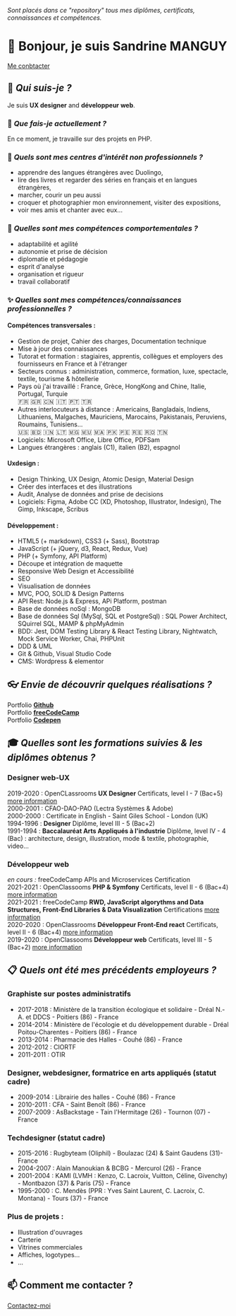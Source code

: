 *Sont placés dans ce "repository" tous mes diplômes, certificats, connaissances et compétences.*

# 👋 Bonjour, je suis **Sandrine MANGUY**

[Me conbtacter](https://sandrinemanguy.com/#contact)


## 🔭 *Qui suis-je ?* 
Je suis **UX designer** and **développeur web**. 

### 🌱 *Que fais-je actuellement ?*
En ce moment, je travaille sur des projets en PHP.  

### 👀 *Quels sont mes centres d'intérêt non professionnels ?*
* apprendre des langues étrangères avec Duolingo, 
* lire des livres et regarder des séries en français et en langues étrangères, 
* marcher, courir un peu aussi
* croquer et photographier mon environnement, visiter des expositions,
* voir mes amis et chanter avec eux...

### 💬 *Quelles sont mes compétences comportementales ?*
* adaptabilité et agilité
* autonomie et prise de décision
* diplomatie et pédagogie
* esprit d'analyse
* organisation et rigueur
* travail collaboratif

### ✨ *Quelles sont mes compétences/connaissances professionnelles ?*
#### Compétences transversales :
* Gestion de projet, Cahier des charges, Documentation technique
* Mise à jour des connaissances
* Tutorat et formation : stagiaires, apprentis, collègues et employers des fournisseurs en France et à l'étranger
* Secteurs connus : administration, commerce, formation, luxe, spectacle, textile, tourisme & hôtellerie
* Pays où j'ai travaillé : France, Grèce, HongKong and Chine, Italie, Portugal, Turquie  
  🇫🇷 🇬🇷 🇨🇳 🇮🇹 🇵🇹 🇹🇷
* Autres interlocuteurs à distance : Americains, Bangladais, Indiens, Lithuaniens, Malgaches, Mauriciens, Marocains, Pakistanais, Peruviens, Roumains, Tunisiens...  
  🇺🇸 🇧🇩 🇮🇳 🇱🇹 🇲🇬 🇲🇺 🇲🇦 🇵🇰 🇵🇪 🇷🇪 🇷🇴 🇹🇳
* Logiciels: Microsoft Office, Libre Office, PDFSam
* Langues étrangères : anglais (C1), italien (B2), espagnol
 
#### Uxdesign :
* Design Thinking, UX Design, Atomic Design, Material Design
* Créer des interfaces et des illustrations
* Audit, Analyse de données and prise de decisions
* Logiciels: Figma, Adobe CC (XD, Photoshop, Illustrator, Indesign), The Gimp, Inkscape, Scribus

#### Développement :
* HTML5 (+ markdown), CSS3 (+ Sass), Bootstrap
* JavaScript (+ jQuery, d3, React, Redux, Vue)
* PHP (+ Symfony, API Platform)
* Découpe et intégration de maquette
* Responsive Web Design et Accessibilité
* SEO
* Visualisation de données
* MVC, POO, SOLID & Design Patterns
* API Rest: Node.js & Express, APi Platform, postman
* Base de données noSql : MongoDB 
* Base de données Sql (MySql, SQL et PostgreSql) : SQL Power Architect, SQuirrel SQL, MAMP & phpMyAdmin
* BDD: Jest, DOM Testing Library & React Testing Library, Nightwatch, Mock Service Worker, Chai, PHPUnit
* DDD & UML
* Git & Github, Visual Studio Code
* CMS: Wordpress & elementor


## 👓 *Envie de découvrir quelques réalisations ?*
Portfolio **[Github](https://github.com/s-manguy/projects)**  
Portfolio **[freeCodeCamp](https://www.freecodecamp.org/fcc3ab085a4-3e2d-4160-a445-50914111cc0d)**  
Portfolio **[Codepen](https://codepen.io/s-manguy)**  



## 🎓 *Quelles sont les formations suivies & les diplômes obtenus ?*
### Designer web-UX
2019-2020 : OpenCLassrooms **UX Designer** Certificats, level I - 7 (Bac+5) [more information](https://github.com/s-manguy/diploma/tree/main/UX-DESIGN#readme)     
2000-2001 : CFAO-DAO-PAO (Lectra Systèmes & Adobe)   
2000-2000 : Certificate in English - Saint Giles School - London (UK)  
1994-1996 : **Designer** Diplôme, level III - 5 (Bac+2)    
1991-1994 : **Baccalauréat Arts Appliqués à l'industrie** Diplôme, level IV - 4 (Bac) : architecture, design, illustration, mode & textile, photographie, video...  

### Développeur web
*en cours :* freeCodeCamp APIs and Microservices Certification   
2021-2021 : OpenClassooms **PHP & Symfony** Certificats, level II - 6 (Bac+4) [more information](https://github.com/s-manguy/diploma/blob/main/PHP/README.md)   
2021-2021 : freeCodeCamp **RWD, JavaScript algorythms and Data Structures, Front-End Libraries & Data Visualization** Certifications [more information](https://www.freecodecamp.org/fcc3ab085a4-3e2d-4160-a445-50914111cc0d)  
2020-2020 : OpenClassrooms **Développeur Front-End react** Certificats, level II - 6 (Bac+4) [more information](https://github.com/s-manguy/diploma/tree/main/FRONT-END#readme)  
2019-2020 : OpenClassooms **Développeur web** Certificats, level III - 5 (Bac+2) [more information](https://github.com/s-manguy/diploma/blob/main/WEB-DEVELOPPER#README.md) 


## 📋 *Quels ont été mes précédents employeurs ?* 
### Graphiste sur postes administratifs 
* 2017-2018 : Ministère de la transition écologique et solidaire - Dréal N.-A. et DDCS - Poitiers (86) - France
* 2014-2014 : Ministère de l'écologie et du développement durable - Dréal Poitou-Charentes - Poitiers (86) - France
* 2013-2014 : Pharmacie des Halles - Couhé (86) - France
* 2012-2012 : CIORTF
* 2011-2011 : OTIR

### Designer, webdesigner, formatrice en arts appliqués (statut cadre)
* 2009-2014 : Librairie des halles - Couhé (86) - France
* 2010-2011 : CFA - Saint Benoît (86) - France
* 2007-2009 : AsBackstage - Tain l'Hermitage (26) - Tournon (07) - France

### Techdesigner (statut cadre)
* 2015-2016 : Rugbyteam (Oliphil) - Boulazac (24) & Saint Gaudens (31)- France
* 2004-2007 : Alain Manoukian & BCBG - Mercurol (26) - France
* 2001-2004 : KAMI (LVMH : Kenzo, C. Lacroix, Vuitton, Céline, Givenchy) - Montbazon (37) & Paris (75) - France
* 1995-2000 : C. Mendès (PPR : Yves Saint Laurent, C. Lacroix, C. Montana) - Tours (37) - France

### Plus de projets :
* Illustration d'ouvrages
* Carterie
* Vitrines commerciales
* Affiches, logotypes...
* ...


## 📫 Comment me contacter ?
[Contactez-moi](https://sandrinemanguy.com/#contact)

<!--
- 👋 Hi, I’m @s-manguy
- 👀 I’m interested in design, art, reading books, drawing, walking...
- 🌱 I’m currently learning html, css, javascript and PHP : [view skills and diploma](https://github.com/s-manguy/diploma)
- 💞️ I’m looking to collaborate on ...
- 📫 How to reach me ...
-->
<!---
s-manguy/s-manguy is a ✨ special ✨ repository because its `README.md` (this file) appears on your GitHub profile.
You can click the Preview link to take a look at your changes.
--->


<!--
# Diploma/Diplômes

Find in this repository all my **Diploma, Certifications, Knowledges and Skills**.

## UX-Web Designer / Designer web-UX
2020-2020 : [OpenCLassrooms **UX Designer** Certifications, level I - 7 (Bac+5)](https://github.com/s-manguy/diploma/tree/main/UX-DESIGN#readme)     
2000-2001 : CFAO-DAO-PAO  
1994-1996 : **Designer** Diploma, level III - 5 (Bac+2)    
1991-1994 : **Baccalauréat Arts Appliqués à l'industrie** Diploma, level IV - 4 (Bac) : architecture, design, illustration, fashion design / mode & textile, photography, video...  

## Web Developer / Développeur web
### Front-End
2021-2021 : [freeCodeCamp **RWD, JavaScript algorythms and Data Structures, Front-End Libraries & Data Visualization** Certifications](https://www.freecodecamp.org/fcc3ab085a4-3e2d-4160-a445-50914111cc0d)  
2020-2020 : [OpenClassrooms **Front-end aps** Certifications, level II - 6 (Bac+4)](https://github.com/s-manguy/diploma/tree/main/FRONT-END#readme)  
2020-2020 : [OpenClassooms **web developper** Certification, level III - 5 (Bac+2)](https://github.com/s-manguy/diploma/blob/main/WEB-DEVELOPPER#README.md) 

### Back-End
*coming soon :* freeCodeCamp APIs and Microservices Certification   
2021-2021 : [OpenClassooms **PHP & Symfony aps** Certifications, level II - 6 (Bac+4)](https://github.com/s-manguy/diploma/blob/main/PHP/README.md)      
2020-2020 : [OpenClassooms **web developper** Certification, level III - 5 (Bac+2)](https://github.com/s-manguy/diploma/blob/main/WEB-DEVELOPPER#README.md)  

# Skills/Compétences
## Hard skills
* **Transversal/*transversales***
  * Update knowledges/*veille informationnelle*
  * Tutoring & teaching / *Tutorer/Tormer* : trainees/*stagiaires*, apprentices/*apprentis*, students/*étudiants*, colleagues/*collègues* and suppliers' employees/*employers des fournisseurs* in France & foreign countries / *en France et à l'étranger*
  * Known sectors / *Secteurs connus*: administration, education/*formation*, luxury industry/*luxe*, performing arts/*spectacle*, textile, tourism & hotel /*tourisme et hôtellerie*, trade/*commerce*
  * Places where I worked: France, Greece, HongKong and China, Italy, Portugal, Turkey
  * Other foreigners I worked with: Americans, Bangladeshis, Indians, Lithuanians, Malagazies, Mauritians, Morrocans, Pakistanis, Peruvians, Romanians, Tunisians... 
  * Softwares/*logiciels*: Microsoft Office, Libre Office, PDFSam
  * Foreign languages / *langues étrangères*: English (C1), Italian (B2), Spanish
* **Design/*création***
  * Design thinking: trends/tendances, moodboard/planche d'ambiance, color range / gamme de couleurs, typography/typographie, sketches/croquis...
  * UX design: research/recherche, personas, wireframes...
  * Atomic Design
  * Material Design
  * Technical drawing / dessin technique
  * Illustrations, logos/logotypes
  * Project management / Gestion de projet : UX mapping / recherche utilisateur, audit UX, Data Analysis / analyse de données, retroplanning/rétroplanning
  * Utils/outils : pen & paper / papier et crayon, markers, watercolors/Aquarelle, acrylic paint / peinture acrylique...
  * Softwares/logiciels : Adobe Photoshop, Adobe Illustrator, Adobe Indesign, Adobe XD, Figma, Inkscape, Gimp, Scribus.
* **Development/*développement***
  * RWD
  * Accessibility
  * Coding from mock-up / Intégration
  * EDI : VisualStudioCode
  * Front-End : HTML5, CSS3, Sass, Bootstrap, JavaScript, jQuery, Vue.js, React.js, Redux, d3.js
  * Back-End : node.js, Express, MongoDB, MySql, PostgreSql, PHP, Symfony
  * Testing library: Jest, DOM/React Testing Library, Nightwatch
  * CMS: Wordpress, Elementor
  * Project management / Gestion de projet : DDD, UML, technical specifications / cahier des charges, waterfall & agile methods / méthodes en cascade et agiles
  * Technical Documentation / documentation technique
## Soft skills
* adaptability & agility
* autonomy & decision making
* diplomacy & pedagogy
* analytical mind
* organization and rigor
* collaborative work
-->
